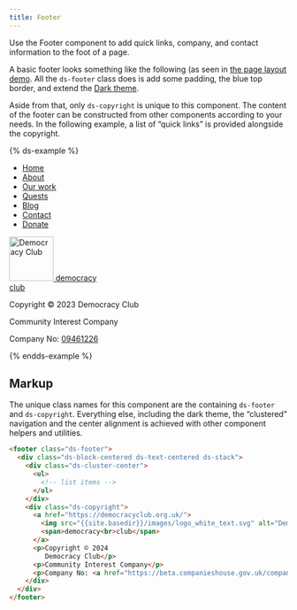 ```yaml
---
title: Footer
---
```


Use the Footer component to add quick links, company, and contact information to the foot of a page.

A basic footer looks something like the following (as seen in [the page layout demo]({{site.basedir}}/layout-demo/). All the `ds-footer` class does is add some padding, the blue top border, and extend the [Dark theme]({{site.basedir}}/basics/dark).

Aside from that, only `ds-copyright` is unique to this component. The content of the footer can be constructed from other components according to your needs. In the following example, a list of “quick links” is provided alongside the copyright.

{% ds-example %}
  <footer class="ds-footer">
    <div class="ds-block-centered ds-text-centered ds-stack">
      <div class="ds-cluster-center">
        <ul>
          <li>
            <a href="/">Home</a>
          </li>
          <li>
            <a aria-current="true" href=".path/to/about">About</a>
          </li>
          <li>
            <a href="/path/to/">Our work</a>
          </li>
          <li>
            <a href="#">Quests</a>
          </li>
          <li>
            <a href="#">Blog</a>
          </li>
          <li>
            <a href="#">Contact</a>
          </li>
          <li>
            <a href="#">Donate</a>
          </li>
        </ul>
      </div>
      <div class="ds-copyright">
        <a class="ds-logo" href="https://democracyclub.org.uk/">
            <img src="{{site.basedir}}/images/logo_icon.svg" alt="Democracy Club" width='80'/>
            <span class="ds-text-left">democracy<br>club</span>
        </a>
        <p>Copyright © 2023 Democracy Club</p>
        <p>Community Interest Company</p>
        <p>Company No: <a href="https://beta.companieshouse.gov.uk/company/09461226">09461226</a></p>
      </div>
    </div>
  </footer>
{% endds-example %}


## Markup

The unique class names for this component are the containing `ds-footer` and `ds-copyright`. Everything else, including the dark theme, the “clustered” navigation and the center alignment is achieved with other component helpers and utilities.

```html
<footer class="ds-footer">
  <div class="ds-block-centered ds-text-centered ds-stack">
    <div class="ds-cluster-center">
      <ul>
        <!-- list items -->
      </ul>
    </div>
    <div class="ds-copyright">
      <a href="https://democracyclub.org.uk/">
        <img src="{{site.basedir}}/images/logo_white_text.svg" alt="Democracy Club Home" />
        <span>democracy<br>club</span>
      </a>
      <p>Copyright © 2024
         Democracy Club</p>
      <p>Community Interest Company</p>
      <p>Company No: <a href="https://beta.companieshouse.gov.uk/company/09461226">09461226</a></p>
    </div>
  </div>
</footer>
```
